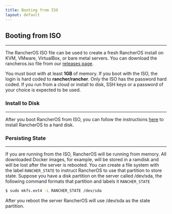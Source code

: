 ```yaml
---
title: Booting from ISO
layout: default
---
```


## Booting from ISO
---
The RancherOS ISO file can be used to create a fresh RancherOS install on KVM, VMware, VirtualBox, or bare metal servers. You can download the rancheros.iso file from our [releases page](https://github.com/rancherio/os/releases/).

You must boot with at least **1GB** of memory. If you boot with the ISO, the login is hard coded to **rancher/rancher**. Only the ISO has the password hard coded. If you run from a cloud or install to disk, SSH keys or a password of your choice is expected to be used.

### Install to Disk
---
After you boot RancherOS from ISO, you can follow the instructions [here]({{site.baseurl}}/docs/running-rancheros/server/install-to-disk/) to install RancherOS to a hard disk.

### Persisting State
---
If you are running from the ISO, RancherOS will be running from memory. All downloaded Docker images, for example, will be stored in a ramdisk and will be lost after the server is rebooted. You can 
create a file system with the label `RANCHER_STATE` to instruct RancherOS to use that partition to store state. Suppose you have a disk partition on the server called /dev/sda, the following command formats that partition and labels it `RANCHER_STATE`

```bash
$ sudo mkfs.ext4 -L RANCHER_STATE /dev/sda
```

After you reboot the server RancherOS will use /dev/sda as the state partition.



<!----
### Example using VirtualBox


1. Download the RancherOS ISO.

2. Start up a VM from VirtualBox.
    
    a. Open up VirtualBox. If you don't have VirtualBox, download it [here](https://www.virtualbox.org/wiki/Downloads).

     ![RancherOS on ISO 1]({{site.baseurl}}/img/Rancher_iso1.png)

    b. Provide a **name**, select the **type** to be _Linux_, and select the **version** to be _Other Linux (64-bit)_. Click **Continue**.
        
     ![RancherOS on ISO 2]({{site.baseurl}}/img/Rancher_iso2.png)

    c. Select at least **1GB** of RAM.

     ![RancherOS on ISO 3]({{site.baseurl}}/img/Rancher_iso3.png)

    d. Select **Create a virtual hard drive now** and click **Create**.

     ![RancherOS on ISO 4]({{site.baseurl}}/img/Rancher_iso4.png)

    e. Select the **VDI (VirtualBox Disk Image)** setting and click **Continue**.

     ![RancherOS on ISO 5]({{site.baseurl}}/img/Rancher_iso5.png)

    f. Select **Dynamically allocated** and click **Continue**.

     ![RancherOS on ISO 6]({{site.baseurl}}/img/Rancher_iso6.png)  

    g. Click **Create**.

     ![RancherOS on ISO 7]({{site.baseurl}}/img/Rancher_iso7.png)  
    
    Your new VM should be created, but in a _Powered Off_ state.

3. Start the VM from VirtualBox by clicking on the VM and clicking **Start** or right-click on the box and select **Start**. You will be immediately prompted to select an ISO. Find the RancherOS ISO that you have downloaded. Click **Start**.

    ![RancherOS on ISO 7]({{site.baseurl}}/img/Rancher_iso7.png)  

4. When RancherOS launches, you will be prompted for a rancher login and password. The login and password is 'rancher' (all lowercase).

    ```bash
    RancherOS rancher /dev/ttyl
    rancher login: rancher
    Password: 
    ```

Next, read about how to [install to disk]({{site.baseurl}}/docs/running-rancheros/server/install-to-disk/) in order to have any changes to RancherOS to be saved.

---->

